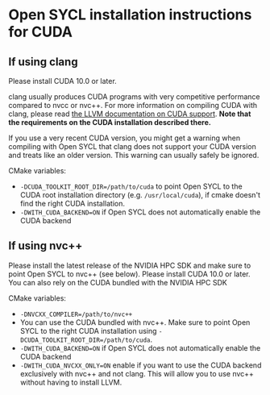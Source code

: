 # Open SYCL installation instructions for CUDA

## If using clang

Please install CUDA 10.0 or later.

clang usually produces CUDA programs with very competitive performance compared to nvcc or nvc++. For more information on compiling CUDA with clang, please read [the LLVM documentation on CUDA support](http://llvm.org/docs/CompileCudaWithLLVM.html). **Note that the requirements on the CUDA installation described there.**

If you use a very recent CUDA version, you might get a warning when compiling with Open SYCL that clang does not support your CUDA version and treats like an older version. This warning can usually safely be ignored.

CMake variables:
* `-DCUDA_TOOLKIT_ROOT_DIR=/path/to/cuda` to point Open SYCL to the CUDA root installation directory (e.g. `/usr/local/cuda`), if cmake doesn't find the right CUDA installation.
* `-DWITH_CUDA_BACKEND=ON` if Open SYCL does not automatically enable the CUDA backend 

## If using nvc++

Please install the latest release of the NVIDIA HPC SDK and make sure to point Open SYCL to nvc++ (see below).
Please install CUDA 10.0 or later. You can also rely on the CUDA bundled with the NVIDIA HPC SDK

CMake variables:
* `-DNVCXX_COMPILER=/path/to/nvc++`
* You can use the CUDA bundled with nvc++. Make sure to point Open SYCL to the right CUDA installation using `-DCUDA_TOOLKIT_ROOT_DIR=/path/to/cuda`. 
* `-DWITH_CUDA_BACKEND=ON` if Open SYCL does not automatically enable the CUDA backend
* `-DWITH_CUDA_NVCXX_ONLY=ON` enable if you want to use the CUDA backend exclusively with nvc++ and not clang. This will allow you to use nvc++ without having to install LLVM.